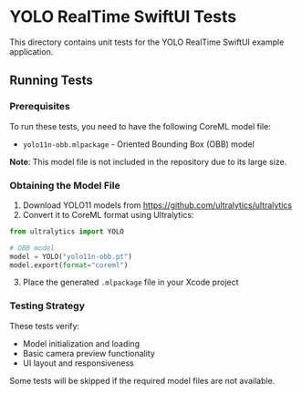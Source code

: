 # YOLO RealTime SwiftUI Tests

This directory contains unit tests for the YOLO RealTime SwiftUI example application.

## Running Tests

### Prerequisites

To run these tests, you need to have the following CoreML model file:

- `yolo11n-obb.mlpackage` - Oriented Bounding Box (OBB) model

**Note**: This model file is not included in the repository due to its large size.

### Obtaining the Model File

1. Download YOLO11 models from https://github.com/ultralytics/ultralytics
2. Convert it to CoreML format using Ultralytics:

```python
from ultralytics import YOLO

# OBB model
model = YOLO("yolo11n-obb.pt")
model.export(format="coreml")
```

3. Place the generated `.mlpackage` file in your Xcode project

### Testing Strategy

These tests verify:
- Model initialization and loading
- Basic camera preview functionality
- UI layout and responsiveness

Some tests will be skipped if the required model files are not available.